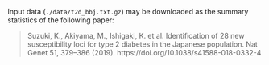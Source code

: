 Input data (`./data/t2d_bbj.txt.gz`) may be downloaded as the summary statistics
of the following paper: <br />
<blockquote>
    <p>Suzuki, K., Akiyama, M., Ishigaki, K. et al. Identification of 28 new susceptibility loci for type 2 diabetes in the Japanese population. Nat Genet 51, 379–386 (2019). https://doi.org/10.1038/s41588-018-0332-4</p>
</blockquote>





